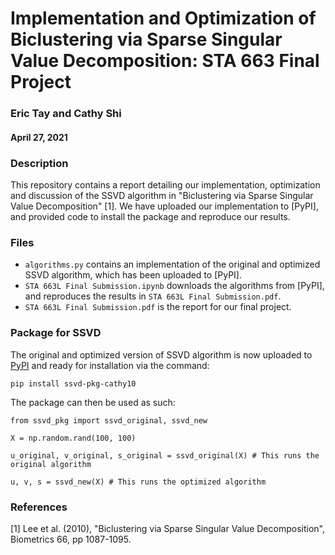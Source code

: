 # Implementation and Optimization of Biclustering via Sparse Singular Value Decomposition: STA 663 Final Project
### Eric Tay and Cathy Shi
#### April 27, 2021

### Description
This repository contains a report detailing our implementation, optimization and discussion of the SSVD algorithm in "Biclustering via Sparse Singular Value Decomposition" [1]. We have uploaded our implementation to [PyPI], and provided code to install the package and reproduce our results.

### Files
- `algorithms.py` contains an implementation of the original and optimized SSVD algorithm, which has been uploaded to [PyPI].
- `STA 663L Final Submission.ipynb` downloads the algorithms from [PyPI], and reproduces the results in `STA 663L Final Submission.pdf`.
- `STA 663L Final Submission.pdf` is the report for our final project.

### Package for SSVD
The original and optimized version of SSVD algorithm is now uploaded to [PyPI](https://test.pypi.org/project/ssvd-pkg-cathy10/) and ready for installation via the  command:

`pip install ssvd-pkg-cathy10`

The package can then be used as such:

`from ssvd_pkg import ssvd_original, ssvd_new`

`X = np.random.rand(100, 100)`

`u_original, v_original, s_original = ssvd_original(X) # This runs the original algorithm`

`u, v, s = ssvd_new(X) # This runs the optimized algorithm`

### References

[1] Lee et al. (2010), "Biclustering via Sparse Singular Value Decomposition", Biometrics 66, pp 1087-1095.
